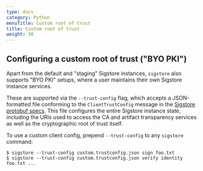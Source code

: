 ```yaml
---
type: docs
category: Python
menuTitle: Custom root of trust
title: Custom root of trust
weight: 30
---
```

## Configuring a custom root of trust ("BYO PKI")

Apart from the default and "staging" Sigstore instances, `sigstore` also
supports "BYO PKI" setups, where a user maintains their own Sigstore
instance services.

These are supported via the `--trust-config` flag, which accepts a
JSON-formatted file conforming to the `ClientTrustConfig` message
in the [Sigstore protobuf specs](https://github.com/sigstore/protobuf-specs).
This file configures the entire Sigstore instance state, *including* the URIs
used to access the CA and artifact transparency services as well as the
cryptographic root of trust itself.

To use a custom client config, prepend `--trust-config` to any `sigstore`
command:

```console
$ sigstore --trust-config custom.trustconfig.json sign foo.txt
$ sigstore --trust-config custom.trustconfig.json verify identity foo.txt ...
```